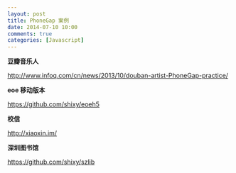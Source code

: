 ```yaml
---
layout: post
title: PhoneGap 案例
date: 2014-07-10 10:00
comments: true
categories: [Javascript]
---
```


**豆瓣音乐人**

http://www.infoq.com/cn/news/2013/10/douban-artist-PhoneGap-practice/

**eoe 移动版本**

https://github.com/shixy/eoeh5

**校信**

http://xiaoxin.im/

**深圳图书馆**

https://github.com/shixy/szlib
